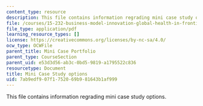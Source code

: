 ```yaml
---
content_type: resource
description: This file contains information regrading mini case study options.
file: /courses/15-232-business-model-innovation-global-health-in-frontier-markets-fall-2013/7ab9edf907f1752069b981643b1af999_MIT15_232F13_OptMinCaseStu.pdf
file_type: application/pdf
learning_resource_types: []
license: https://creativecommons.org/licenses/by-nc-sa/4.0/
ocw_type: OCWFile
parent_title: Mini Case Portfolio
parent_type: CourseSection
parent_uid: e53d3d56-ab3c-0bd5-9819-a1795522c836
resourcetype: Document
title: Mini Case Study options
uid: 7ab9edf9-07f1-7520-69b9-81643b1af999
---
```

This file contains information regrading mini case study options.